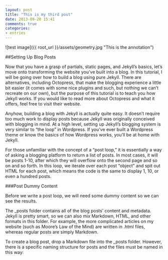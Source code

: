 ```yaml
---
layout: post
title: "This is my third post"
date: 2013-09-28 15:41
comments: true
categories: 
- entries
---
```


![test image]({{ root_url }}/assets/geometry.jpg "This is the annotation")

##Setting Up Blog Posts

Now that you have a grasp of partials, static pages, and Jekyll’s basics, let’s move onto transforming the website you’ve built into a blog. In this tutorial, I will be going over how to build a blog using pure Jekyll. There are alternatives, including Octopress, that make the blogging experience a little bit easier (it comes with some nice plugins and such, but nothing we can’t recreate on our own), but the purpose of this tutorial is to teach you how Jekyll works. If you would like to read more about Octopress and what it offers, feel free to visit their website.

Anyhow, building a blog with Jekyll is actually quite easy. It doesn’t require too much work to display posts because Jekyll was originally conceived with blogging in mind. At a high level, setting up Jekyll’s blogging system is very similar to “the loop” in Wordpress. If you’ve ever built a Wordpress theme or know the basics of how Wordpress works, you’ll be at home with Jekyll.

For those unfamiliar with the concept of a “post loop,” it is essentially a way of asking a blogging platform to return a list of posts. In most cases, it will be posts 1-10, after which they will overflow onto the second page and so on and so forth. In this loop, we iterate over each post “object” and spit out HTML for each post, which means the code is the same to display 1, 10, or even a hundred posts.

###Post Dummy Content

Before we write a post loop, we will need some dummy content so we can see the results.

The _posts folder contains all of the blog posts’ content and metadata. Jekyll is pretty smart, so we can also mix Markdown, HTML, and other formats in this folder. For example, the more complicated articles on my website (such as Moore’s Law of the Mind) are written in .html files, whereas regular posts are simply Markdown.

To create a blog post, drop a Markdown file into the _posts folder. However, there is a specific naming structure for posts and the files must be named in this way: